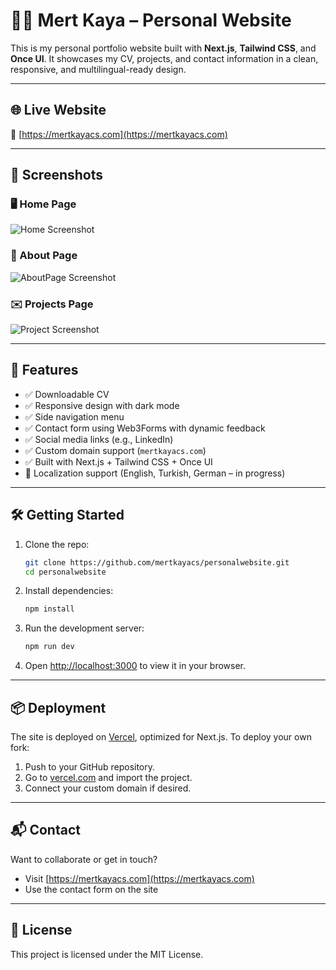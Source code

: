 # 🧑‍💻 Mert Kaya – Personal Website

This is my personal portfolio website built with **Next.js**, **Tailwind CSS**, and **Once UI**. It showcases my CV, projects, and contact information in a clean, responsive, and multilingual-ready design.

---

## 🌐 Live Website

🔗 [https://mertkayacs.com](https://mertkayacs.com)

---

## 📸 Screenshots

### 🖥️ Home Page

![Home Screenshot](/images/home.png)

### 📄 About Page

![AboutPage Screenshot](/images/about.png)

### ✉️ Projects Page

![Project Screenshot](/images/project.png)

---

## 🚀 Features

- ✅ Downloadable CV
- ✅ Responsive design with dark mode
- ✅ Side navigation menu
- ✅ Contact form using Web3Forms with dynamic feedback
- ✅ Social media links (e.g., LinkedIn)
- ✅ Custom domain support (`mertkayacs.com`)
- ✅ Built with Next.js + Tailwind CSS + Once UI
- 🚧 Localization support (English, Turkish, German – in progress)

---

## 🛠️ Getting Started

1. Clone the repo:

   ```bash
   git clone https://github.com/mertkayacs/personalwebsite.git
   cd personalwebsite
   ```

2. Install dependencies:

   ```bash
   npm install
   ```

3. Run the development server:

   ```bash
   npm run dev
   ```

4. Open [http://localhost:3000](http://localhost:3000) to view it in your browser.

---

## 📦 Deployment

The site is deployed on [Vercel](https://vercel.com), optimized for Next.js.
To deploy your own fork:

1. Push to your GitHub repository.
2. Go to [vercel.com](https://vercel.com) and import the project.
3. Connect your custom domain if desired.

---

## 📬 Contact

Want to collaborate or get in touch?

- Visit [https://mertkayacs.com](https://mertkayacs.com)
- Use the contact form on the site

---

## 📄 License

This project is licensed under the MIT License.
